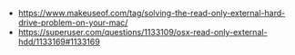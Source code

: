 - https://www.makeuseof.com/tag/solving-the-read-only-external-hard-drive-problem-on-your-mac/
- https://superuser.com/questions/1133109/osx-read-only-external-hdd/1133169#1133169
